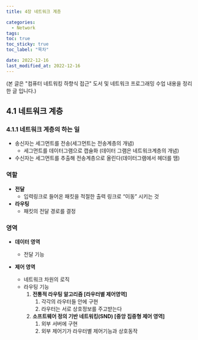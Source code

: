 ```yaml
---
title: 4장 네트워크 계층

categories:
  - Network
tags:
toc: true
toc_sticky: true
toc_label: "목차"

date: 2022-12-16
last_modified_at: 2022-12-16
---
```


(본 글은 "컴퓨터 네트워킹 하향식 접근" 도서 및 네트워크 프로그래밍 수업 내용을 정리한 글 입니다.)

## 4.1 네트워크 계층

### 4.1.1 네트워크 계층의 하는 일

- 송신자는 세그먼트를 전송(세그먼트는 전송계층의 개념)
  - 세그먼트를 데이터그램으로 캡슐화 (데이터 그램은 네트워크계층의 개념)
- 수신자는 세그먼트를 추출해 전송계층으로 올린다(데이터그램에서 헤더를 땜)

### 역할

- **전달**
  - 입력링크로 들어온 패킷을 적절한 출력 링크로 “이동” 시키는 것
- **라우팅**
  - 패킷의 전달 경로를 결정

### 영역

- **데이터 영역**

  - 전달 기능

- **제어 영역**
  - 네트워크 차원의 로직
  - 라우팅 기능
    1. **전통적 라우팅 알고리즘 [라우터별 제어영역]**
       1. 각각의 라우터들 안에 구현
       2. 라우터는 서로 상호정보를 주고받는다
    2. **소프트웨어 정의 기반 네트워킹(SND) [중앙 집중형 제어 영역]**
       1. 외부 서버에 구현
       2. 외부 제어기가 라우터별 제어기능과 상호동작

